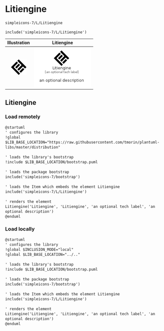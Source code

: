 # Litiengine


```text
simpleicons-7/L/Litiengine
```

```text
include('simpleicons-7/L/Litiengine')
```



| Illustration | Litiengine |
| :---: | :---: |
| ![illustration for Illustration](../../simpleicons-7/L/Litiengine.png) | ![illustration for Litiengine](../../simpleicons-7/L/Litiengine.Local.png) |




## Litiengine

### Load remotely
```plantuml
@startuml
' configures the library
!global $LIB_BASE_LOCATION="https://raw.githubusercontent.com/tmorin/plantuml-libs/master/distribution"

' loads the library's bootstrap
!include $LIB_BASE_LOCATION/bootstrap.puml

' loads the package bootstrap
include('simpleicons-7/bootstrap')

' loads the Item which embeds the element Litiengine
include('simpleicons-7/L/Litiengine')

' renders the element
Litiengine('Litiengine', 'Litiengine', 'an optional tech label', 'an optional description')
@enduml
```

### Load locally
```plantuml
@startuml
' configures the library
!global $INCLUSION_MODE="local"
!global $LIB_BASE_LOCATION="../.."

' loads the library's bootstrap
!include $LIB_BASE_LOCATION/bootstrap.puml

' loads the package bootstrap
include('simpleicons-7/bootstrap')

' loads the Item which embeds the element Litiengine
include('simpleicons-7/L/Litiengine')

' renders the element
Litiengine('Litiengine', 'Litiengine', 'an optional tech label', 'an optional description')
@enduml
```

